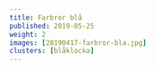 ```yaml
---
title: Farbror blå
published: 2019-05-25
weight: 2
images: [20190417-farbror-bla.jpg]
clusters: [blåklocka]
---
```

